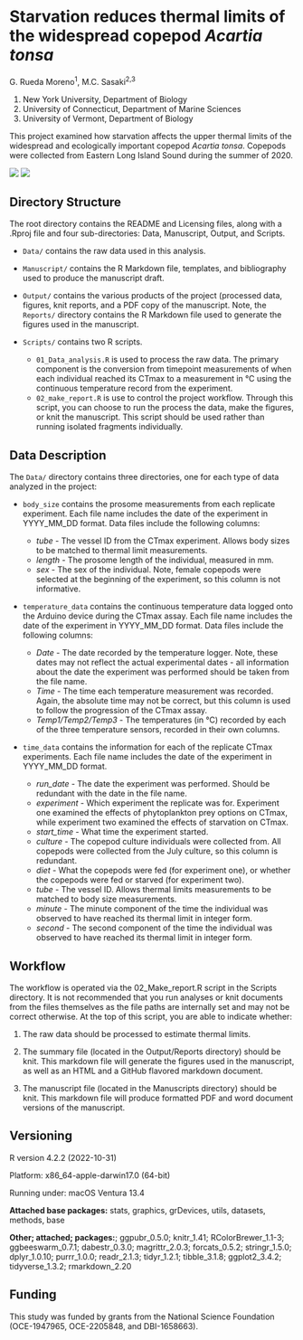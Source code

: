 # Starvation reduces thermal limits of the widespread copepod *Acartia tonsa*

G. Rueda Moreno<sup>1</sup>, M.C. Sasaki<sup>2,3</sup>

1. New York University, Department of Biology
2. University of Connecticut, Department of Marine Sciences  
3. University of Vermont, Department of Biology  

This project examined how starvation affects the upper thermal limits of the widespread and ecologically important copepod *Acartia tonsa*. Copepods were collected from Eastern Long Island Sound during the summer of 2020. 

<!-- <a href="DOI LINK GOES HERE"><img src="https://img.shields.io/badge/Publication%20Here-Here?style=for-the-badge&labelColor=grey&color=577D58"/></a> --> 
<a href="https://doi.org/10.1101/2023.06.20.545723"><img src="https://img.shields.io/badge/Preprint%20Here-Here?style=for-the-badge&labelColor=grey&color=6F92B8"/></a>    <a href="https://doi.org/10.5281/zenodo.8057948"><img src="https://img.shields.io/badge/Dataset%20Here-Here?style=for-the-badge&labelColor=grey&color=EAB221"/></a>

## Directory Structure 
The root directory contains the README and Licensing files, along with a .Rproj file and four sub-directories: Data, Manuscript, Output, and Scripts.  

-   `Data/` contains the raw data used in this analysis.  

-   `Manuscript/` contains the R Markdown file, templates, and bibliography used to produce the manuscript draft. 

-   `Output/` contains the various products of the project (processed data, figures, knit reports, and a PDF copy of the manuscript. Note, the `Reports/` directory contains the R Markdown file used to generate the figures used in the manuscript.  

-   `Scripts/` contains two R scripts. 
    -   `01_Data_analysis.R` is used to process the raw data. The primary component is the conversion from timepoint measurements of when each individual reached its CTmax to a measurement in °C using the continuous temperature record from the experiment. 
    -   `02_make_report.R` is use to control the project workflow. Through this script, you can choose to run the process the data, make the figures, or knit the manuscript. This script should be used rather than running isolated fragments individually. 


## Data Description 

The `Data/` directory contains three directories, one for each type of data analyzed in the project:  

-   `body_size` contains the prosome measurements from each replicate experiment. Each file name includes the date of the experiment in YYYY_MM_DD format. Data files include the following columns:  
    -   *tube* - The vessel ID from the CTmax experiment. Allows body sizes to be matched to thermal limit measurements.
    -   *length*	- The prosome length of the individual, measured in mm.
    -   *sex* - The sex of the individual. Note, female copepods were selected at the beginning of the experiment, so this column is not informative.  

-   `temperature_data` contains the continuous temperature data logged onto the Arduino device during the CTmax assay. Each file name includes the date of the experiment in YYYY_MM_DD format. Data files include the following columns:   
    -   *Date* - The date recorded by the temperature logger. Note, these dates may not reflect the actual experimental dates - all information about the date the experiment was performed should be taken from the file name. 	  
    -   *Time*	- The time each temperature measurement was recorded. Again, the absolute time may not be correct, but this column is used to follow the progression of the CTmax assay.    
    -   *Temp1/Temp2/Temp3* - The temperatures (in °C) recorded by each of the three temperature sensors, recorded in their own columns.   

-   `time_data` contains the information for each of the replicate CTmax experiments. Each file name includes the date of the experiment in YYYY_MM_DD format.    
    -   *run_date* - The date the experiment was performed. Should be redundant with the date in the file name.	  
    -   *experiment*	- Which experiment the replicate was for. Experiment one examined the effects of phytoplankton prey options on CTmax, while experiment two examined the effects of starvation on CTmax.     
    -   *start_time* - What time the experiment started. 
    -   *culture* - The copepod culture individuals were collected from. All copepods were collected from the July culture, so this column is redundant.   
    -   *diet* - What the copepods were fed (for experiment one), or whether the copepods were fed or starved (for experiment two).   
    -   *tube*	- The vessel ID. Allows thermal limits measurements to be matched to body size measurements. 
    -   *minute*	- The minute component of the time the individual was observed to have reached its thermal limit in integer form.   
    -   *second*	- The second component of the time the individual was observed to have reached its thermal limit in integer form.   

  
## Workflow

The workflow is operated via the 02_Make_report.R script in the Scripts directory. It is not recommended that you run analyses or knit documents from the files themselves as the file paths are internally set and may not be correct otherwise. At the top of this script, you are able to indicate whether:

1. The raw data should be processed to estimate thermal limits.  

2. The summary file (located in the Output/Reports directory) should be knit. This markdown file will generate the figures used in the manuscript, as well as an HTML and a GitHub flavored markdown document.

3. The manuscript file (located in the Manuscripts directory) should be knit. This markdown file will produce formatted PDF and word document versions of the manuscript. 


## Versioning   

R version 4.2.2 (2022-10-31)  

Platform: x86_64-apple-darwin17.0 (64-bit)  

Running under: macOS Ventura 13.4 
  
**Attached base packages:** stats, graphics, grDevices, utils, datasets, methods, base     

**Other; attached; packages:**; ggpubr_0.5.0; knitr_1.41; RColorBrewer_1.1-3; ggbeeswarm_0.7.1; dabestr_0.3.0; magrittr_2.0.3; forcats_0.5.2; stringr_1.5.0; dplyr_1.0.10; purrr_1.0.0; readr_2.1.3; tidyr_1.2.1; tibble_3.1.8; ggplot2_3.4.2; tidyverse_1.3.2; rmarkdown_2.20  


## Funding

This study was funded by grants from the National Science Foundation (OCE-1947965, OCE-2205848, and DBI-1658663).
